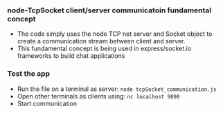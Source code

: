 ### node-TcpSocket client/server communicatoin fundamental concept
- The code simply uses the node TCP net server and Socket object to create a communication stream between client and server.
- This fundamental concept is being used in express/socket.io frameworks to build chat applications

### Test the app
- Run the file on a terminal as server: `node tcpSocket_communication.js`
- Open other terminals as clients using: `nc localhost 9090` 
- Start communication
